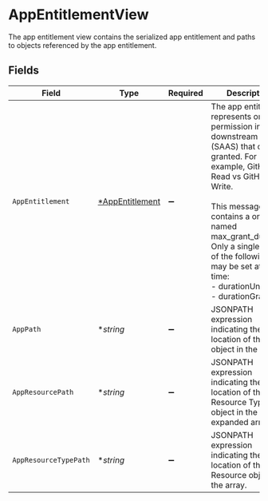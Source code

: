 # AppEntitlementView

The app entitlement view contains the serialized app entitlement and paths to objects referenced by the app entitlement.


## Fields

| Field                                                                                                                                                                                                                                                                                                 | Type                                                                                                                                                                                                                                                                                                  | Required                                                                                                                                                                                                                                                                                              | Description                                                                                                                                                                                                                                                                                           |
| ----------------------------------------------------------------------------------------------------------------------------------------------------------------------------------------------------------------------------------------------------------------------------------------------------- | ----------------------------------------------------------------------------------------------------------------------------------------------------------------------------------------------------------------------------------------------------------------------------------------------------- | ----------------------------------------------------------------------------------------------------------------------------------------------------------------------------------------------------------------------------------------------------------------------------------------------------- | ----------------------------------------------------------------------------------------------------------------------------------------------------------------------------------------------------------------------------------------------------------------------------------------------------- |
| `AppEntitlement`                                                                                                                                                                                                                                                                                      | [*AppEntitlement](../../models/shared/appentitlement.md)                                                                                                                                                                                                                                              | :heavy_minus_sign:                                                                                                                                                                                                                                                                                    | The app entitlement represents one permission in a downstream App (SAAS) that can be granted. For example, GitHub Read vs GitHub Write.<br/><br/>This message contains a oneof named max_grant_duration. Only a single field of the following list may be set at a time:<br/>  - durationUnset<br/>  - durationGrant<br/> |
| `AppPath`                                                                                                                                                                                                                                                                                             | **string*                                                                                                                                                                                                                                                                                             | :heavy_minus_sign:                                                                                                                                                                                                                                                                                    | JSONPATH expression indicating the location of the App object in the  array.                                                                                                                                                                                                                          |
| `AppResourcePath`                                                                                                                                                                                                                                                                                     | **string*                                                                                                                                                                                                                                                                                             | :heavy_minus_sign:                                                                                                                                                                                                                                                                                    | JSONPATH expression indicating the location of the App Resource Type object in the expanded array.                                                                                                                                                                                                    |
| `AppResourceTypePath`                                                                                                                                                                                                                                                                                 | **string*                                                                                                                                                                                                                                                                                             | :heavy_minus_sign:                                                                                                                                                                                                                                                                                    | JSONPATH expression indicating the location of the App Resource object in the  array.                                                                                                                                                                                                                 |